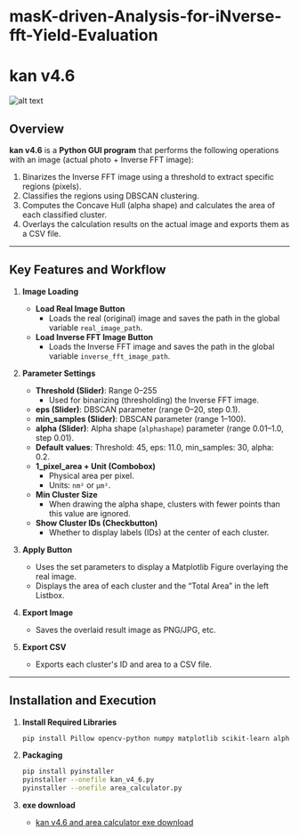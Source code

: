 # masK-driven-Analysis-for-iNverse-fft-Yield-Evaluation  

# kan v4.6  
![alt text](assets/kan_sample.png)
## Overview  
**kan v4.6** is a **Python GUI program** that performs the following operations with an image (actual photo + Inverse FFT image):  

1. Binarizes the Inverse FFT image using a threshold to extract specific regions (pixels).  
2. Classifies the regions using DBSCAN clustering.  
3. Computes the Concave Hull (alpha shape) and calculates the area of each classified cluster.  
4. Overlays the calculation results on the actual image and exports them as a CSV file.  

---

## Key Features and Workflow  

1. **Image Loading**  
   - **Load Real Image Button**  
     - Loads the real (original) image and saves the path in the global variable `real_image_path`.  
   - **Load Inverse FFT Image Button**  
     - Loads the Inverse FFT image and saves the path in the global variable `inverse_fft_image_path`.  

2. **Parameter Settings**  
   - **Threshold (Slider)**: Range 0–255  
     - Used for binarizing (thresholding) the Inverse FFT image.  
   - **eps (Slider)**: DBSCAN parameter (range 0–20, step 0.1).  
   - **min_samples (Slider)**: DBSCAN parameter (range 1–100).  
   - **alpha (Slider)**: Alpha shape (`alphashape`) parameter (range 0.01–1.0, step 0.01).  
   - **Default values**: Threshold: 45, eps: 11.0, min_samples: 30, alpha: 0.2.  
   - **1_pixel_area + Unit (Combobox)**  
     - Physical area per pixel.  
     - Units: `nm²` or `µm²`.  
   - **Min Cluster Size**  
     - When drawing the alpha shape, clusters with fewer points than this value are ignored.  
   - **Show Cluster IDs (Checkbutton)**  
     - Whether to display labels (IDs) at the center of each cluster.  

3. **Apply Button**  
   - Uses the set parameters to display a Matplotlib Figure overlaying the real image.  
   - Displays the area of each cluster and the “Total Area” in the left Listbox.  

4. **Export Image**  
   - Saves the overlaid result image as PNG/JPG, etc.  

5. **Export CSV**  
   - Exports each cluster's ID and area to a CSV file.  

---

## Installation and Execution  

1. **Install Required Libraries**  
   ```bash
   pip install Pillow opencv-python numpy matplotlib scikit-learn alphashape shapely
   ```

2. **Packaging**  
   ```bash
   pip install pyinstaller
   pyinstaller --onefile kan_v4_6.py
   pyinstaller --onefile area_calculator.py
   ```

3. **exe download**
   - [kan v4.6 and area calculator exe download](https://drive.google.com/drive/folders/17UrETzXa2XQx_Zxlp6kS1Rvkj8ptRYmB?usp=share_link)
